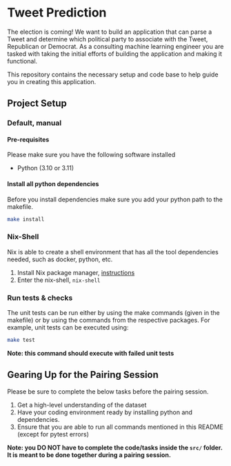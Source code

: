 # Tweet Prediction

The election is coming! We want to build an application that can parse a Tweet and determine which political party to associate with the Tweet, Republican or Democrat. As a consulting machine learning engineer you are tasked with taking the initial efforts of building the application and making it functional.

This repository contains the necessary setup and code base to help guide you in creating this application.

## Project Setup

### Default, manual

#### Pre-requisites

Please make sure you have the following software installed

- Python (3.10 or 3.11)

#### Install all python dependencies

Before you install dependencies make sure you add your python path to the makefile.

```bash
make install
```

### Nix-Shell

Nix is able to create a shell environment that has all the tool dependencies needed, such as docker, python, etc.

1. Install Nix package manager, [instructions](https://nixos.org/download/)
1. Enter the nix-shell, `nix-shell`

### Run tests & checks

The unit tests can be run either by using the make commands (given in the makefile) or by using the commands from the respective packages.
For example, unit tests can be executed using:

```bash
make test
```

<!-- markdownlint-disable-next-line -->
**Note: this command should execute with failed unit tests**

## Gearing Up for the Pairing Session

Please be sure to complete the below tasks before the pairing session.

1. Get a high-level understanding of the dataset
2. Have your coding environment ready by installing python and dependencies.
3. Ensure that you are able to run all commands mentioned in this README (except for pytest errors)

<!-- markdownlint-disable-next-line -->
**Note: you DO NOT have to complete the code/tasks inside the `src/` folder. It is meant to be done together during a pairing session.**
